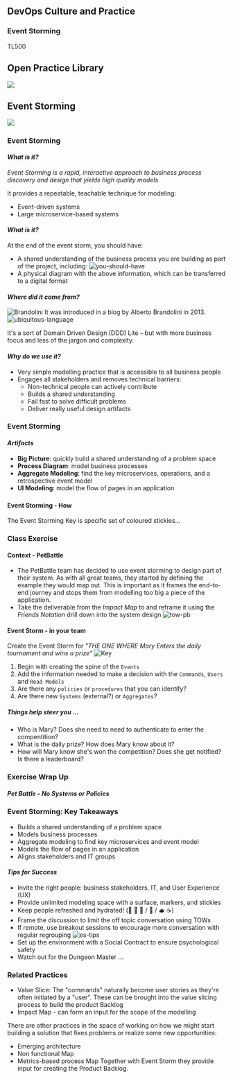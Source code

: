 <!-- .slide: data-background-image="images/RH_NewBrand_Background.png" -->
## DevOps Culture and Practice <!-- {.element: class="course-title"} -->
### Event Storming <!-- {.element: class="title-color"} -->
TL500 <!-- {.element: class="title-color"} -->



<div class="r-stack">
<div class="fragment fade-out" data-fragment-index="0" >
  <h2>Open Practice Library</h2>
  <img src="images/opl-complete.png">
</div>
<div class="fragment current-visible" data-fragment-index="0" >
  <h2>Event Storming</h2>
  <a target="_blank" href="https://openpracticelibrary.com/practice/event-storming/">
  <img src="images/opl-discovery.png">
  </a>
</div>
</div>



##### <!-- .element: class="title-bottom-left" -->
<!-- .slide: data-background-size="contain" data-background-image="images/event-storming/example-who.png", class="white-style" -->



### Event Storming
#### _What is it?_
_Event Storming is a rapid, interactive approach to business process discovery and design that yields high quality models_

It provides a repeatable, teachable technique for modeling:
  * Event-driven systems
  * Large microservice-based systems



#### _What is it?_
At the end of the event storm, you should have:
* A shared understanding of the business process you are building as part of the project, including:
![you-should-have](images/event-storming/you-should-have.png)<!-- .element: class="image-no-shadow " -->
* A physical diagram with the above information, which can be transferred to a digital format
<!-- ### Event Storming
#### _What is it?_
* Who: key business stakeholders and techies
* There will be lots of talking, a fair bit of squabbling, and periodically
some **very** heated debate
* No chairs!
* Expect a tiring but fun day that achieves a great deal from the most basic of tools -->



#### _Where did it come from?_
![Brandolini](images/event-storming/brandolini.jpg) <!-- {.element: class="inline-image" style="max-width:300px;"} -->
It was introduced in a blog by Alberto Brandolini in 2013.
![ubiquitous-language](images/event-storming/es-ubiquitous-language.png) <!-- {.element: class="" style="max-width:450px;"} -->

It's a sort of Domain Driven Design (DDD) Lite – but with more business focus and less of the jargon and complexity.



#### _Why do we use it?_
* Very simple modelling practice that is accessible to all business people
* Engages all stakeholders and removes technical barriers:
  * Non-technical people can actively contribute
  * Builds a shared understanding
  * Fail fast to solve difficult problems
  * Deliver really useful design artifacts



### Event Storming
#### _Artifacts_
* **Big Picture**: quickly build a shared understanding of a problem space
* **Process Diagram**: model business processes
* **Aggregate Modeling**: find the key microservices, operations, and a retrospective
event model
* **UI Modeling**: model the flow of pages in an application



### 
<!-- .slide: data-background-size="contain" data-background-image="images/event-storming/vision-to-detail.png", class="black-style" -->



#### Event Storming - How
The Event Storming Key is specific set of coloured stickies...



<!-- .slide: data-background-size="contain" data-background-image="images/event-storming/es-flow.png", class="black-style" -->



<!-- .slide: data-background-size="contain" data-background-image="images/event-storming/es-events.png", class="black-style" -->



<!-- .slide: data-background-size="contain" data-background-image="images/event-storming/es-commands-actors.png", class="black-style" -->



<!-- .slide: data-background-size="contain" data-background-image="images/event-storming/es-readmodel.png", class="black-style" -->



<!-- .slide: data-background-size="contain" data-background-image="images/event-storming/es-systems-quests.png", class="black-style" -->



<!-- .slide: data-background-size="contain" data-background-image="images/event-storming/es-policies.png", class="black-style" -->



<!-- .slide: data-background-size="contain" data-background-image="images/event-storming/es-aggregates.png", class="black-style" -->



<!-- .slide: data-background-size="contain" data-background-image="images/event-storming/es-extras.png", class="black-style" -->



<!-- .slide: data-background-size="contain" data-background-image="images/event-storming/es-flow.png", class="black-style" -->



<!-- # complete -->
<!-- .slide: data-background-size="contain" data-background-image="images/event-storming/es-complete.png", class="black-style" -->



### Class Exercise



#### Context - PetBattle
* The PetBattle team has decided to use event storming to design part of their system. As with all great teams, they started by defining the example they would map out. This is important as it frames the end-to-end journey and stops them from modelling too big a piece of the application.
* Take the deliverable from the _Impact Map_ to and reframe it using the _Friends Notation_ drill down into the system design
![tow-pb](images/event-storming/tow-pb.png)



#### Event Storm - in your team
Create the Event Storm for _"THE ONE WHERE Mary Enters the daily tournament and wins a prize"_
![Key](images/event-storming/key.png) <!-- {.element: class="inline-image"} -->

1. Begin with creating the spine of the `Events`
2. Add the information needed to make a decision with the `Commands`, `Users` and `Read Models`
3. Are there any `policies` or `procedures` that you can identify?
4. Are there new `Systems` (external?) or `Aggregates`?

##### Things help steer you ...
* Who is Mary? Does she need to need to authenticate to enter the compentition?
* What is the daily prize? How does Mary know about it?
* How will Mary know she's won the competition? Does she get notified? Is there a leaderboard?



### Exercise Wrap Up



##### Pet Battle - No Systems or Policies<!-- .element: class="title-bottom-left" -->
<!-- .slide: data-background-size="contain" data-background-image="images/event-storming/es-pb-no-systems.jpg", class="white-style" -->



##### <!-- .element: class="title-bottom-left" -->
<!-- .slide: data-background-size="contain" data-background-image="images/event-storming/example-who.png", class="white-style" -->



##### <!-- .element: class="title-bottom-left" -->
<!-- .slide: data-background-size="contain" data-background-image="images/event-storming/example-who-systems.png", class="white-style" -->



##### <!-- .element: class="title-bottom-left" -->
<!-- .slide: data-background-size="contain" data-background-image="images/event-storming/es-emerging-arch.png", class="white-style" -->



##### <!-- .element: class="title-bottom-left" -->
<!-- .slide: data-background-size="contain" data-background-image="images/event-storming/es-emerging-arch3.png", class="white-style" -->


### Event Storming: Key Takeaways
* Builds a shared understanding of a problem space
* Models business processes
* Aggregate modeling to find key microservices and event model
* Models the flow of pages in an application
* Aligns stakeholders and IT groups




#### _Tips for Success_
* Invite the right people: business stakeholders, IT, and User Experience (UX)
* Provide unlimited modeling space with a surface, markers, and stickies
* Keep people refreshed and hydrated! (🥝 🍫 🍌 / 🚰 / 🫖 ☕️)
* Frame the discussion to limit the off topic conversation using TOWs
* If remote, use breakout sessions to encourage more conversation with regular regrouping
![es-tips](images/event-storming/es-tips.png) <!-- {.element: class="image-no-shadow"} -->
* Set up the environment with a Social Contract to ensure psychological safety
* Watch out for the Dungeon Master ...



<!-- .slide: data-background-image="images/chef-background.png", class="white-style" -->
### Related Practices
 * Value Slice: The "commands" naturally become user stories as they're often initiated by a "user". These can be brought into the value slicing process to build the product Backlog
* Impact Map - can form an input for the scope of the modelling

There are other practices in the space of  working on how we might start building a solution that fixes problems or realize some new opportunities:
* Emerging architecture
* Non functional Map
* Metrics-based process Map
Together with Event Storm they provide input for creating the Product Backlog.
